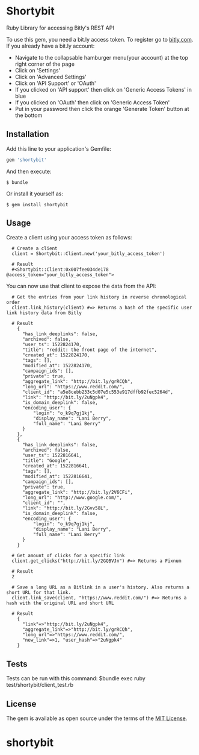 # Shortybit

Ruby Library for accessing Bitly's REST API

To use this gem, you need a bit.ly access token.  To register go to [bitly.com](https://bitly.com/a/sign_up?utm_content=site-free-button&utm_source=organic&utm_medium=website&utm_campaign=null&utm_cta=site-free-button).  
If you already have a bit.ly account:
  - Navigate to the collapsable hamburger menu(your account) at the top right corner of the page
  - Click on 'Settings'
  - Click on 'Advanced Settings'
  - Click on 'API Support' or 'OAuth'
  - If you clicked on 'API support' then click on 'Generic Access Tokens' in blue
  - If you clicked on 'OAuth' then click on 'Generic Access Token'
  - Put in your password then click the orange 'Generate Token' button at the bottom

## Installation

Add this line to your application's Gemfile:

```ruby
gem 'shortybit'
```

And then execute:

    $ bundle

Or install it yourself as:

    $ gem install shortybit

## Usage

Create a client using your access token as follows:
```
  # Create a client
  client = Shortybit::Client.new('your_bitly_access_token')

  # Result 
  #<Shortybit::Client:0x007fee034de178 @access_token="your_bitly_access_token">

```

You can now use that client to expose the data from the API:
```
  # Get the entries from your link history in reverse chronological order
  client.link_history(client) #=> Returns a hash of the specific user link history data from Bitly

  # Result
    {
      "has_link_deeplinks": false,
      "archived": false,
      "user_ts": 1522824170,
      "title": "reddit: the front page of the internet",
      "created_at": 1522824170,
      "tags": [],
      "modified_at": 1522824170,
      "campaign_ids": [],
      "private": true,
      "aggregate_link": "http://bit.ly/grRCQh",
      "long_url": "https://www.reddit.com/",
      "client_id": "a5e8cebb233c5d07e5c553e917dffb92fec5264d",
      "link": "http://bit.ly/2uNgpk4",
      "is_domain_deeplink": false,
      "encoding_user": {
          "login": "o_k9q7gj1kj",
          "display_name": "Lani Berry",
          "full_name": "Lani Berry"
      }
    },
    {
      "has_link_deeplinks": false,
      "archived": false,
      "user_ts": 1522816641,
      "title": "Google",
      "created_at": 1522816641,
      "tags": [],
      "modified_at": 1522816641,
      "campaign_ids": [],
      "private": true,
      "aggregate_link": "http://bit.ly/2V6CFi",
      "long_url": "http://www.google.com/",
      "client_id": "",
      "link": "http://bit.ly/2Gvv58L",
      "is_domain_deeplink": false,
      "encoding_user": {
          "login": "o_k9q7gj1kj",
          "display_name": "Lani Berry",
          "full_name": "Lani Berry"
      }
    }
```

```
  # Get amount of clicks for a specific link
  client.get_clicks("http://bit.ly/2GQBVJn") #=> Returns a Fixnum

  # Result 
  2
```

```
  # Save a long URL as a Bitlink in a user's history. Also returns a short URL for that link.
  client.link_save(client, "https://www.reddit.com/") #=> Returns a hash with the original URL and short URL 

  # Result
    {
      "link"=>"http://bit.ly/2uNgpk4", 
      "aggregate_link"=>"http://bit.ly/grRCQh", 
      "long_url"=>"https://www.reddit.com/", 
      "new_link"=>1, "user_hash"=>"2uNgpk4"
    }
```
## Tests

Tests can be run with this command:
  $bundle exec ruby test/shortybit/client_test.rb

## License

The gem is available as open source under the terms of the [MIT License](http://opensource.org/licenses/MIT).

# shortybit
